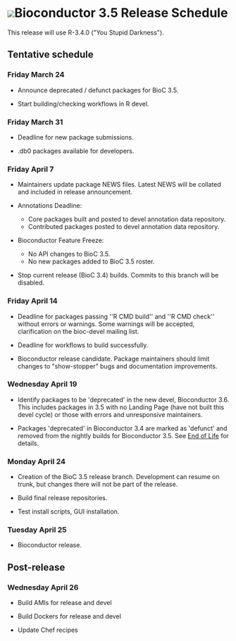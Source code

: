 # ![](/images/icons/magnifier.gif)Bioconductor 3.5 Release Schedule

This release will use R-3.4.0 ("You Stupid Darkness").

## Tentative schedule

### Friday March 24 

* Announce deprecated / defunct packages for BioC 3.5.

* Start building/checking workflows in R devel.

### Friday March 31

* Deadline for new package submissions.

* .db0 packages available for developers.

### Friday April 7

* Maintainers update package NEWS files. Latest NEWS will be collated 
  and included in release announcement.

* Annotations Deadline:
  - Core packages built and posted to devel annotation data repository.
  - Contributed packages posted to devel annotation data repository.

* Bioconductor Feature Freeze: 
  - No API changes to BioC 3.5.
  - No new packages added to BioC 3.5 roster.

* Stop current release (BioC 3.4) builds.  Commits to this branch will be
  disabled.

### Friday April 14

* Deadline for packages passing ''R CMD build'' and ''R CMD check''
  without errors or warnings.  Some warnings will be accepted, clarification 
  on the bioc-devel mailing list.

* Deadline for workflows to build successfully.

* Bioconductor release candidate.  Package maintainers should limit
  changes to "show-stopper" bugs and documentation improvements.


### Wednesday April 19

* Identify packages to be 'deprecated' in the new devel, Bioconductor 3.6. This 
  includes packages in 3.5 with no Landing Page (have not built this 
  devel cycle) or those with errors and unresponsive maintainers. 

* Packages 'deprecated' in Bioconductor 3.4 are marked as 'defunct' and 
  removed from the nightly builds for Bioconductor 3.5.
  See [End of Life](/developers/package-end-of-life) for details.


### Monday April 24 

* Creation of the BioC 3.5 release branch.  Development can resume on
  trunk, but changes there will not be part of the release.

* Build final release repositories.

* Test install scripts, GUI installation.

### Tuesday April 25 

* Bioconductor release.


## Post-release

### Wednesday April 26 

* Build AMIs for release and devel

* Build Dockers for release and devel

* Update Chef recipes
